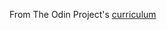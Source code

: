 From The Odin Project's [curriculum](http://www.theodinproject.com/courses/web-development-101/lessons/html-css)

